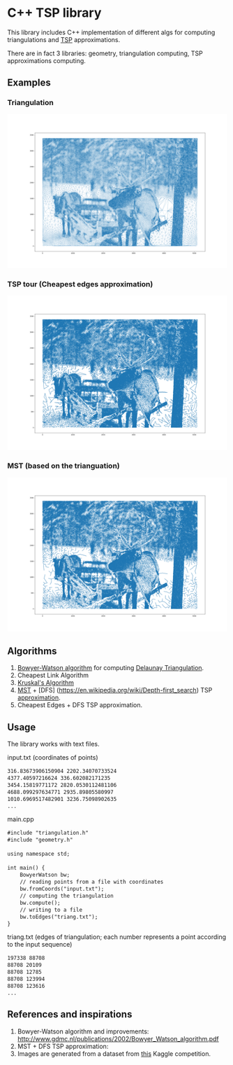 # C++ TSP library

This library includes C++ implementation of different algs for computing triangulations and [TSP](https://en.wikipedia.org/wiki/Travelling_salesman_problem) approximations.

There are in fact 3 libraries: geometry, triangulation computing, TSP approximations computing.

## Examples
### Triangulation
![triang](Gallery/triangulation(ALL).png)
### TSP tour (Cheapest edges approximation)
![tsp](Gallery/improved(2).png)
### MST (based on the trianguation)
![mst](Gallery/MST(2.2).png)

## Algorithms

1. [Bowyer-Watson algorithm](https://en.wikipedia.org/wiki/Bowyer%E2%80%93Watson_algorithm) for computing [Delaunay Triangulation](https://en.wikipedia.org/wiki/Delaunay_triangulation).
2. Cheapest Link Algorithm
3. [Kruskal's Algorithm](https://en.wikipedia.org/wiki/Kruskal%27s_algorithm)
4. [MST](https://en.wikipedia.org/wiki/Minimum_spanning_tree) + [DFS] (https://en.wikipedia.org/wiki/Depth-first_search) TSP [approximation](https://en.wikipedia.org/wiki/Travelling_salesman_problem#Heuristic_and_approximation_algorithms).
5. Cheapest Edges + DFS TSP approximation.

## Usage

The library works with text files.

input.txt (coordinates of points)
```
316.83673906150904 2202.34070733524
4377.40597216624 336.602082171235
3454.15819771172 2820.0530112481106
4688.099297634771 2935.89805580997
1010.6969517482901 3236.75098902635
...
```

main.cpp
```
#include "triangulation.h"
#include "geometry.h"

using namespace std;

int main() {
    BowyerWatson bw;
    // reading points from a file with coordinates
    bw.fromCoords("input.txt");
    // computing the triangulation
    bw.compute();
    // writing to a file
    bw.toEdges("triang.txt");
}
```

triang.txt (edges of triangulation; each number represents a point according to the input sequence)
```
197338 88708
88708 20109
88708 12785
88708 123994
88708 123616
...
```

## References and inspirations

1. Bowyer-Watson algorithm and improvements: http://www.gdmc.nl/publications/2002/Bowyer_Watson_algorithm.pdf
2. MST + DFS TSP approximation:
3. Images are generated from a dataset from [this](https://www.kaggle.com/c/traveling-santa-2018-prime-paths) Kaggle competition.
